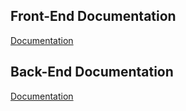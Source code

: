 ## Front-End Documentation
<a href="/lms-fe">Documentation</a>
## Back-End Documentation
<a href="/lms-be">Documentation</a>

